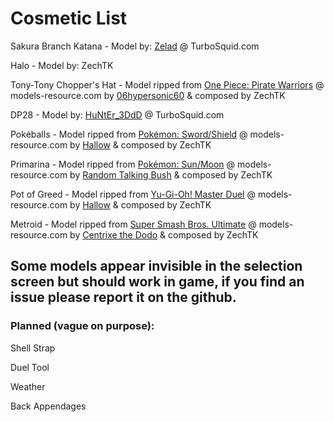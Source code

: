 # Cosmetic List
Sakura Branch Katana - Model by: [Zelad](https://www.turbosquid.com/Search/Artists/Zelad) @ TurboSquid.com

Halo - Model by: ZechTK

Tony-Tony Chopper's Hat - Model ripped from [One Piece: Pirate Warriors](https://www.models-resource.com/playstation_3/onepiecepiratewarriors/) @ models-resource.com by [06hypersonic60](https://www.models-resource.com/submitter/06hypersonic60/) & composed by ZechTK

DP28 - Model by: [HuNtEr_3DdD](https://www.turbosquid.com/Search/Artists/HuNtEr_3DdD) @ TurboSquid.com

Pokéballs - Model ripped from [Pokémon: Sword/Shield](https://www.models-resource.com/nintendo_switch/pokemonswordshield/) @ models-resource.com by [Hallow](https://www.models-resource.com/submitter/Hallow/) & composed by ZechTK

Primarina - Model ripped from [Pokémon: Sun/Moon](https://www.models-resource.com/3ds/pokemonsunmoon/) @ models-resource.com by [Random Talking Bush](https://www.models-resource.com/submitter/Random+Talking+Bush/) & composed by ZechTK

Pot of Greed - Model ripped from [Yu-Gi-Oh! Master Duel](https://www.models-resource.com/pc_computer/yugiohmasterduel/) @ models-resource.com by [Hallow](https://www.models-resource.com/submitter/Hallow/) & composed by ZechTK

Metroid - Model ripped from [Super Smash Bros. Ultimate](https://www.models-resource.com/nintendo_switch/supersmashbrosultimate/) @ models-resource.com by [Centrixe the Dodo](https://www.models-resource.com/submitter/Centrixe+the+Dodo/) & composed by ZechTK

## Some models appear invisible in the selection screen but should work in game, if you find an issue please report it on the github.
### Planned (vague on purpose):
Shell Strap

Duel Tool

Weather

Back Appendages
